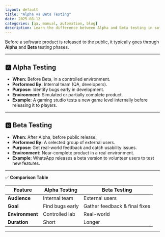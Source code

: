```yaml
---
layout: default
title: "Alpha vs Beta Testing"
date: 2025-08-12
categories: [qa, manual, automation, blog]
description: Learn the difference between Alpha and Beta testing in software release cycles.
---
```


Before a software product is released to the public, it typically goes through **Alpha** and **Beta** testing phases.

---

## 🅰️ **Alpha Testing**
- **When:** Before Beta, in a controlled environment.  
- **Performed By:** Internal team (QA, developers).  
- **Purpose:** Identify bugs early in development.  
- **Environment:** Simulated or partially complete product.  
- **Example:** A gaming studio tests a new game level internally before releasing it to players.

---

## 🅱️ **Beta Testing**
- **When:** After Alpha, before public release.  
- **Performed By:** A selected group of external users.  
- **Purpose:** Get real-world feedback and catch usability issues.  
- **Environment:** Near-complete product in a real environment.  
- **Example:** WhatsApp releases a beta version to volunteer users to test new features.

---

✅ **Comparison Table**

| Feature       | Alpha Testing          | Beta Testing            |
|---------------|------------------------|-------------------------|
| **Audience**  | Internal team          | External users          |
| **Goal**      | Find bugs early         | Gather feedback & final fixes |
| **Environment**| Controlled lab        | Real-world              |
| **Duration**  | Short                   | Longer                  |

---
